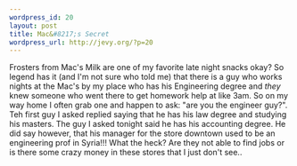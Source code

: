 ```yaml
--- 
wordpress_id: 20
layout: post
title: Mac&#8217;s Secret
wordpress_url: http://jevy.org/?p=20
---
```

Frosters from Mac's Milk are one of my favorite late night snacks okay?  So legend has it (and I'm not sure who told me) that there is a guy who works nights at the Mac's by my place who has his Engineering degree and _they_ knew someone who went there to get homework help at like 3am.   So on my way home I often grab one and happen to ask: "are you the engineer guy?".  Teh first guy I asked replied saying that he has his law degree and studying his masters.  The guy I asked tonight said he has his accounting degree.  He did say however, that his manager for the store downtown used to be an engineering prof in Syria!!!  What the heck?  Are they not able to find jobs or is there some crazy money in these stores that I just don't see..
